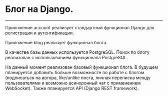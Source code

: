 # Блог на Django.
---


Приложение account реализует стандартный функционал Django для регистрации и аутентификации.

Приложение blog реализует функционал блога.

В качестве базы данных используется PostgreSQL. Поиск по блогу реализован с использованием функционала PostgreSQL.

На данный момент реализован базовый функционал блога. В будущем планируется добавить больше возможносте по работе с блогом 
(подписаться на автора, like/unlike поста, личная переписка между пользователями и возможно асинхронный чат с применением WebSocket). 
Также планируется API (Django REST framework).


